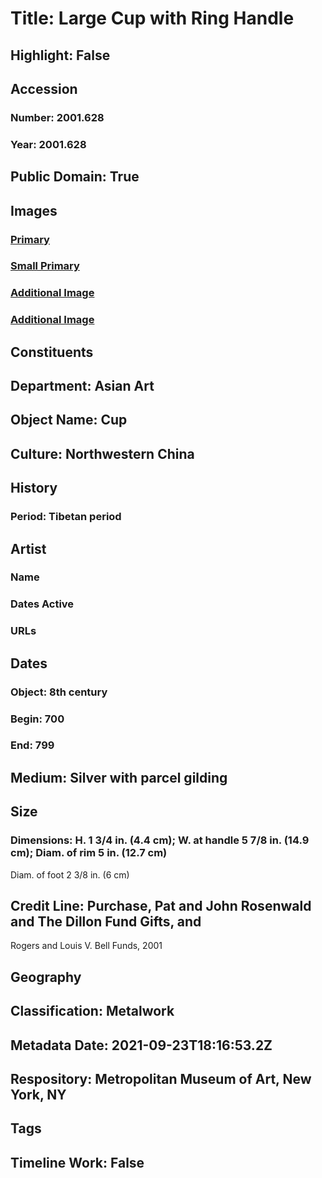 # Title: Large Cup with Ring Handle
## Highlight: False
## Accession
### Number: 2001.628
### Year: 2001.628
## Public Domain: True
## Images
### [Primary](https://images.metmuseum.org/CRDImages/as/original/DT5325.jpg)
### [Small Primary](https://images.metmuseum.org/CRDImages/as/web-large/DT5325.jpg)
### [Additional Image](https://images.metmuseum.org/CRDImages/as/original/DT5326.jpg)
### [Additional Image](https://images.metmuseum.org/CRDImages/as/original/DT5324.jpg)
## Constituents
## Department: Asian Art
## Object Name: Cup
## Culture: Northwestern China
## History
### Period: Tibetan period
## Artist
### Name
### Dates Active
### URLs
## Dates
### Object: 8th century
### Begin: 700
### End: 799
## Medium: Silver with parcel gilding
## Size
### Dimensions: H. 1 3/4 in. (4.4 cm); W. at handle 5 7/8 in. (14.9 cm); Diam. of rim 5 in. (12.7 cm)
Diam. of foot 2 3/8 in. (6 cm)
## Credit Line: Purchase, Pat and John Rosenwald and The Dillon Fund Gifts, and 
Rogers and Louis V. Bell Funds, 2001
## Geography
## Classification: Metalwork
## Metadata Date: 2021-09-23T18:16:53.2Z
## Respository: Metropolitan Museum of Art, New York, NY
## Tags
## Timeline Work: False